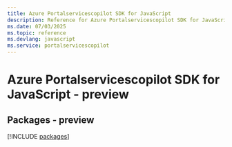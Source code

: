 ```yaml
---
title: Azure Portalservicescopilot SDK for JavaScript
description: Reference for Azure Portalservicescopilot SDK for JavaScript
ms.date: 07/03/2025
ms.topic: reference
ms.devlang: javascript
ms.service: portalservicescopilot
---
```

# Azure Portalservicescopilot SDK for JavaScript - preview
## Packages - preview
[!INCLUDE [packages](portalservicescopilot-index.md)]